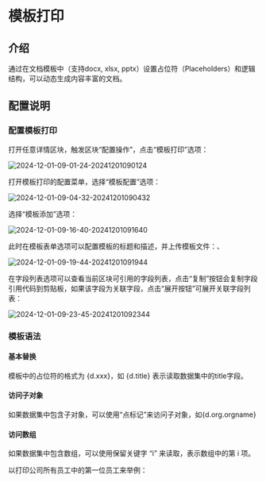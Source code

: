 # 模板打印

<PluginInfo commercial="true" name="template-print"></PluginInfo>

## 介绍

通过在文档模板中（支持docx, xlsx, pptx）设置占位符（Placeholders）和逻辑结构，可以动态生成内容丰富的文档。

## 配置说明

### 配置模板打印

打开任意详情区块，触发区块“配置操作”，点击“模板打印”选项：

![2024-12-01-09-01-24-20241201090124](https://static-docs.nocobase.com/2024-12-01-09-01-24-20241201090124.png)

打开模板打印的配置菜单，选择“模板配置”选项：

![2024-12-01-09-04-32-20241201090432](https://static-docs.nocobase.com/2024-12-01-09-04-32-20241201090432.png)

选择“模板添加”选项：

![2024-12-01-09-16-40-20241201091640](https://static-docs.nocobase.com/2024-12-01-09-16-40-20241201091640.png)

此时在模板表单选项可以配置模板的标题和描述，并上传模板文件：、

![2024-12-01-09-19-44-20241201091944](https://static-docs.nocobase.com/2024-12-01-09-19-44-20241201091944.png)

在字段列表选项可以查看当前区块可引用的字段列表，点击“复制”按钮会复制字段引用代码到剪贴板，如果该字段为关联字段，点击“展开按钮”可展开关联字段列表：

![2024-12-01-09-23-45-20241201092344](https://static-docs.nocobase.com/2024-12-01-09-23-45-20241201092344.png)

### 模板语法

#### 基本替换

模板中的占位符的格式为 {d.xxx}，如 {d.title} 表示读取数据集中的title字段。

#### 访问子对象

如果数据集中包含子对象，可以使用“点标记”来访问子对象，如{d.org.orgname}

#### 访问数组

如果数据集中包含数组，可以使用保留关键字 “i” 来读取，表示数组中的第 i 项。

以打印公司所有员工中的第一位员工来举例：

